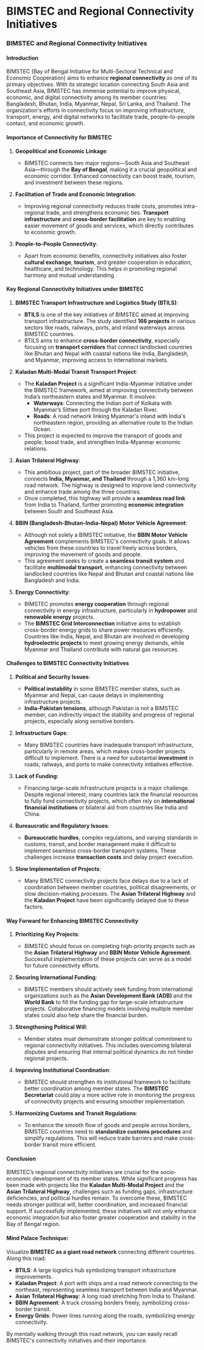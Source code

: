 # BIMSTEC and Regional Connectivity Initiatives

### **BIMSTEC and Regional Connectivity Initiatives**

#### **Introduction**
BIMSTEC (Bay of Bengal Initiative for Multi-Sectoral Technical and Economic Cooperation) aims to enhance **regional connectivity** as one of its primary objectives. With its strategic location connecting South Asia and Southeast Asia, BIMSTEC has immense potential to improve physical, economic, and digital connectivity among its member countries: Bangladesh, Bhutan, India, Myanmar, Nepal, Sri Lanka, and Thailand. The organization's efforts in connectivity focus on improving infrastructure, transport, energy, and digital networks to facilitate trade, people-to-people contact, and economic growth.

#### **Importance of Connectivity for BIMSTEC**
1. **Geopolitical and Economic Linkage**:
   - BIMSTEC connects two major regions—South Asia and Southeast Asia—through the **Bay of Bengal**, making it a crucial geopolitical and economic corridor. Enhanced connectivity can boost trade, tourism, and investment between these regions.

2. **Facilitation of Trade and Economic Integration**:
   - Improving regional connectivity reduces trade costs, promotes intra-regional trade, and strengthens economic ties. **Transport infrastructure** and **cross-border facilitation** are key to enabling easier movement of goods and services, which directly contributes to economic growth.

3. **People-to-People Connectivity**:
   - Apart from economic benefits, connectivity initiatives also foster **cultural exchange**, **tourism**, and greater cooperation in education, healthcare, and technology. This helps in promoting regional harmony and mutual understanding.

#### **Key Regional Connectivity Initiatives under BIMSTEC**

1. **BIMSTEC Transport Infrastructure and Logistics Study (BTILS)**:
   - **BTILS** is one of the key initiatives of BIMSTEC aimed at improving transport infrastructure. The study identified **166 projects** in various sectors like roads, railways, ports, and inland waterways across BIMSTEC countries.
   - BTILS aims to enhance **cross-border connectivity**, especially focusing on **transport corridors** that connect landlocked countries like Bhutan and Nepal with coastal nations like India, Bangladesh, and Myanmar, improving access to international markets.

2. **Kaladan Multi-Modal Transit Transport Project**:
   - The **Kaladan Project** is a significant India-Myanmar initiative under the BIMSTEC framework, aimed at improving connectivity between India’s northeastern states and Myanmar. It involves:
     - **Waterways**: Connecting the Indian port of Kolkata with Myanmar’s Sittwe port through the Kaladan River.
     - **Roads**: A road network linking Myanmar's inland with India's northeastern region, providing an alternative route to the Indian Ocean.
   - This project is expected to improve the transport of goods and people, boost trade, and strengthen India-Myanmar economic relations.

3. **Asian Trilateral Highway**:
   - This ambitious project, part of the broader BIMSTEC initiative, connects **India, Myanmar, and Thailand** through a 1,360 km-long road network. The highway is designed to improve land connectivity and enhance trade among the three countries.
   - Once completed, this highway will provide a **seamless road link** from India to Thailand, further promoting **economic integration** between South and Southeast Asia.

4. **BBIN (Bangladesh-Bhutan-India-Nepal) Motor Vehicle Agreement**:
   - Although not solely a BIMSTEC initiative, the **BBIN Motor Vehicle Agreement** complements BIMSTEC's connectivity goals. It allows vehicles from these countries to travel freely across borders, improving the movement of goods and people.
   - This agreement seeks to create a **seamless transit system** and facilitate **multimodal transport**, enhancing connectivity between landlocked countries like Nepal and Bhutan and coastal nations like Bangladesh and India.

5. **Energy Connectivity**:
   - BIMSTEC promotes **energy cooperation** through regional connectivity in energy infrastructure, particularly in **hydropower** and **renewable energy** projects.
   - The **BIMSTEC Grid Interconnection** initiative aims to establish cross-border energy grids to share power resources efficiently. Countries like India, Nepal, and Bhutan are involved in developing **hydroelectric projects** to meet growing energy demands, while Myanmar and Thailand contribute with natural gas resources.

#### **Challenges to BIMSTEC Connectivity Initiatives**

1. **Political and Security Issues**:
   - **Political instability** in some BIMSTEC member states, such as Myanmar and Nepal, can cause delays in implementing infrastructure projects.
   - **India-Pakistan tensions**, although Pakistan is not a BIMSTEC member, can indirectly impact the stability and progress of regional projects, especially along sensitive borders.

2. **Infrastructure Gaps**:
   - Many BIMSTEC countries have inadequate transport infrastructure, particularly in remote areas, which makes cross-border projects difficult to implement. There is a need for substantial **investment** in roads, railways, and ports to make connectivity initiatives effective.

3. **Lack of Funding**:
   - Financing large-scale infrastructure projects is a major challenge. Despite regional interest, many countries lack the financial resources to fully fund connectivity projects, which often rely on **international financial institutions** or bilateral aid from countries like India and China.

4. **Bureaucratic and Regulatory Issues**:
   - **Bureaucratic hurdles**, complex regulations, and varying standards in customs, transit, and border management make it difficult to implement seamless cross-border transport systems. These challenges increase **transaction costs** and delay project execution.

5. **Slow Implementation of Projects**:
   - Many BIMSTEC connectivity projects face delays due to a lack of coordination between member countries, political disagreements, or slow decision-making processes. The **Asian Trilateral Highway** and the **Kaladan Project** have been significantly delayed due to these factors.

#### **Way Forward for Enhancing BIMSTEC Connectivity**

1. **Prioritizing Key Projects**:
   - BIMSTEC should focus on completing high-priority projects such as the **Asian Trilateral Highway** and **BBIN Motor Vehicle Agreement**. Successful implementation of these projects can serve as a model for future connectivity efforts.

2. **Securing International Funding**:
   - BIMSTEC members should actively seek funding from international organizations such as the **Asian Development Bank (ADB)** and the **World Bank** to fill the funding gap for large-scale infrastructure projects. Collaborative financing models involving multiple member states could also help share the financial burden.

3. **Strengthening Political Will**:
   - Member states must demonstrate stronger political commitment to regional connectivity initiatives. This includes overcoming bilateral disputes and ensuring that internal political dynamics do not hinder regional projects.

4. **Improving Institutional Coordination**:
   - BIMSTEC should strengthen its institutional framework to facilitate better coordination among member states. The **BIMSTEC Secretariat** could play a more active role in monitoring the progress of connectivity projects and ensuring smoother implementation.

5. **Harmonizing Customs and Transit Regulations**:
   - To enhance the smooth flow of goods and people across borders, BIMSTEC countries need to **standardize customs procedures** and simplify regulations. This will reduce trade barriers and make cross-border transit more efficient.

#### **Conclusion**
BIMSTEC’s regional connectivity initiatives are crucial for the socio-economic development of its member states. While significant progress has been made with projects like the **Kaladan Multi-Modal Project** and the **Asian Trilateral Highway**, challenges such as funding gaps, infrastructure deficiencies, and political hurdles remain. To overcome these, BIMSTEC needs stronger political will, better coordination, and increased financial support. If successfully implemented, these initiatives will not only enhance economic integration but also foster greater cooperation and stability in the Bay of Bengal region.

#### **Mind Palace Technique**:
Visualize **BIMSTEC as a giant road network** connecting different countries. Along this road:
- **BTILS**: A large logistics hub symbolizing transport infrastructure improvements.
- **Kaladan Project**: A port with ships and a road network connecting to the northeast, representing seamless transport between India and Myanmar.
- **Asian Trilateral Highway**: A long road stretching from India to Thailand.
- **BBIN Agreement**: A truck crossing borders freely, symbolizing cross-border transit.
- **Energy Grids**: Power lines running along the roads, symbolizing energy connectivity.

By mentally walking through this road network, you can easily recall BIMSTEC's connectivity initiatives and their importance.